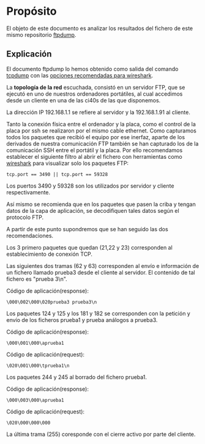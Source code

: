 
# Propósito 
El objeto de este documento es analizar los resultados del fichero de este mismo repositorio [ftpdump](https://github.com/softportal/RP1_networking_ci40/blob/master/test_l/ftpdump).

## Explicación
El documento ftpdump lo hemos obtenido como salida del comando [tcpdump](http://www.tcpdump.org/tcpdump_man.html) con las [opciones recomendadas para wireshark](https://www.wireshark.org/docs/wsug_html_chunked/AppToolstcpdump.html).

La **topología de la red** escuchada, consistó en un servidor FTP, que se ejecutó en uno de nuestros ordenadores portátiles, al cual accedimos desde un cliente en una de las ci40s de las que disponemos.

La dirección IP 192.168.1.1 se refiere al servidor y la 192.168.1.91 al cliente.   

Tanto la conexión física entre el ordenador y la placa, como el control de la placa por ssh se realizaron por el mismo cable ethernet. Como capturamos todos los paquetes que recibió el equipo por ese inerfaz, aparte de los derivados de nuestra comunicación FTP también se han capturado los de la comunicación SSH entre el portátil y la placa. Por ello recomendamos establecer el siguiente filtro al abrir el fichero con herramientas como [wireshark](https://www.wireshark.org/) para visualizar solo los paquetes FTP:  
    
    tcp.port == 3490 || tcp.port == 59328

Los puertos 3490 y 59328 son los utilizados por servidor y cliente respectivamente. 

Así mismo se recomienda que en los paquetes que pasen la criba y tengan datos de la capa de aplicación, se decodifiquen tales datos según el protocolo FTP.

A partir de este punto supondremos que se han seguido las dos recomendaciones.  

Los 3 primero paquetes que quedan (21,22 y 23) corresponden al establecimiento de conexión TCP. 

Las siguientes dos tramas (62 y 63) corresponden al envío e información de un fichero llamado prueba3 desde el cliente al servidor. El contenido de tal fichero es "prueba 3\n".

Código de aplicación(response):
    
    \000\002\000\020prueba3 prueba3\n

Los paquetes 124 y 125 y los 181 y 182 se corresponden con la petición y envío de los ficheros prueba1 y prueba análogos a prueba3.

Código de aplicación(response):
    
    \000\001\000\aprueba1

Código de aplicación(request):

    \020\001\000\tprueba1\n
    

Los paquetes 244 y 245 al borrado del fichero prueba1.

Código de aplicación(response):
    
    \000\003\000\aprueba1

Código de aplicación(request):

    \020\000\000\000


La última trama (255) coresponde con el cierre activo por parte del cliente.

